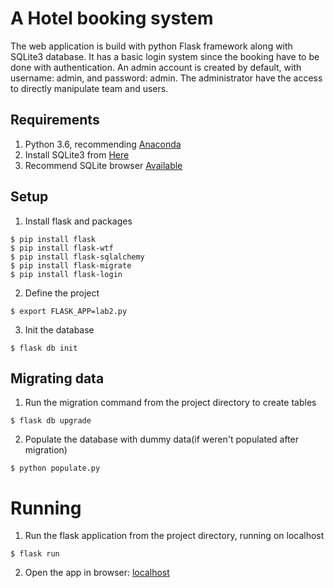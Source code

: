 A Hotel booking system
=====
The web application is build with python Flask framework along with SQLite3 database. It has a basic login system since the booking have to be done with authentication. An admin account is created by default, with username: admin, and password: admin. The administrator have the access to directly manipulate team and users. 

## Requirements
1. Python 3.6, recommending [Anaconda](https://anaconda.org/anaconda/python)
2. Install SQLite3 from [Here](http://www.sqlite.org/download.html)
3. Recommend SQLite browser [Available](http://sqlitebrowser.org/)

## Setup
1. Install flask and packages
```
$ pip install flask
$ pip install flask-wtf
$ pip install flask-sqlalchemy
$ pip install flask-migrate
$ pip install flask-login
```
2. Define the project
```
$ export FLASK_APP=lab2.py
```

3. Init the database
```
$ flask db init
```

## Migrating data
1. Run the migration command from the project directory to create tables
```
$ flask db upgrade
```
2. Populate the database with dummy data(if weren't populated after migration)
```
$ python populate.py
```

# Running
1. Run the flask application from the project directory, running on localhost
```
$ flask run
```
2. Open the app in browser: [localhost](http://127.0.0.1:5000/)
